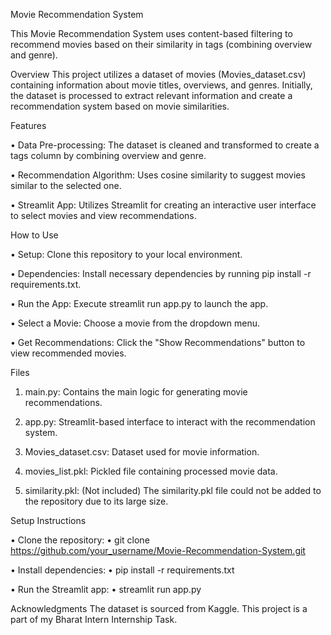 Movie Recommendation System

This Movie Recommendation System uses content-based filtering to recommend movies based on their similarity in tags (combining overview and genre).

Overview
This project utilizes a dataset of movies (Movies_dataset.csv) containing information about movie titles, overviews, and genres. Initially, the dataset is processed to extract relevant information and create a recommendation system based on movie similarities.

Features

•	Data Pre-processing: The dataset is cleaned and transformed to create a tags column by combining overview and genre.

•	Recommendation Algorithm: Uses cosine similarity to suggest movies similar to the selected one.

•	Streamlit App: Utilizes Streamlit for creating an interactive user interface to select movies and view recommendations.

How to Use

•	Setup: Clone this repository to your local environment.

•	Dependencies: Install necessary dependencies by running pip install -r requirements.txt.

•	Run the App: Execute streamlit run app.py to launch the app.

•	Select a Movie: Choose a movie from the dropdown menu.

•	Get Recommendations: Click the "Show Recommendations" button to view recommended movies.

Files

1.	main.py: Contains the main logic for generating movie recommendations.

2.	app.py: Streamlit-based interface to interact with the recommendation system.

3.	Movies_dataset.csv: Dataset used for movie information.

4.	movies_list.pkl: Pickled file containing processed movie data.

5.	similarity.pkl: (Not included) The similarity.pkl file could not be added to the repository due to its large size.

Setup Instructions

•	Clone the repository:
•	git clone https://github.com/your_username/Movie-Recommendation-System.git

•	Install dependencies:
•	pip install -r requirements.txt

•	Run the Streamlit app:
•	streamlit run app.py

Acknowledgments
The dataset is sourced from Kaggle.
This project is a part of my Bharat Intern Internship Task.
